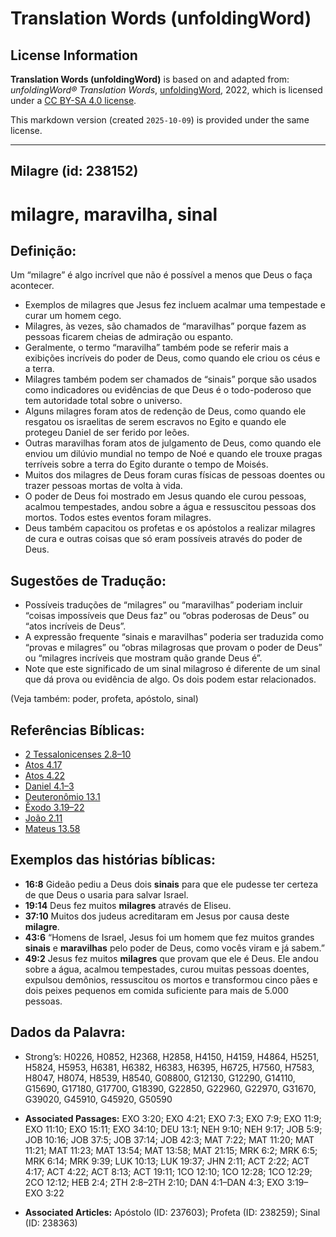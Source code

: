 # Translation Words (unfoldingWord)

## License Information

**Translation Words (unfoldingWord)** is based on and adapted from: _unfoldingWord® Translation Words_, [unfoldingWord](https://unfoldingword.org/utw), 2022, which is licensed under a [CC BY-SA 4.0 license](https://creativecommons.org/licenses/by-sa/4.0/legalcode.en).

This markdown version (created `2025-10-09`) is provided under the same license.



--------------------------------

## Milagre (id: 238152)

milagre, maravilha, sinal
=========================

Definição:
----------

Um “milagre” é algo incrível que não é possível a menos que Deus o faça acontecer.

* Exemplos de milagres que Jesus fez incluem acalmar uma tempestade e curar um homem cego.
* Milagres, às vezes, são chamados de “maravilhas” porque fazem as pessoas ficarem cheias de admiração ou espanto.
* Geralmente, o termo “maravilha” também pode se referir mais a exibições incríveis do poder de Deus, como quando ele criou os céus e a terra.
* Milagres também podem ser chamados de “sinais” porque são usados como indicadores ou evidências de que Deus é o todo\-poderoso que tem autoridade total sobre o universo.
* Alguns milagres foram atos de redenção de Deus, como quando ele resgatou os israelitas de serem escravos no Egito e quando ele protegeu Daniel de ser ferido por leões.
* Outras maravilhas foram atos de julgamento de Deus, como quando ele enviou um dilúvio mundial no tempo de Noé e quando ele trouxe pragas terríveis sobre a terra do Egito durante o tempo de Moisés.
* Muitos dos milagres de Deus foram curas físicas de pessoas doentes ou trazer pessoas mortas de volta à vida.
* O poder de Deus foi mostrado em Jesus quando ele curou pessoas, acalmou tempestades, andou sobre a água e ressuscitou pessoas dos mortos. Todos estes eventos foram milagres.
* Deus também capacitou os profetas e os apóstolos a realizar milagres de cura e outras coisas que só eram possíveis através do poder de Deus.

Sugestões de Tradução:
----------------------

* Possíveis traduções de “milagres” ou “maravilhas” poderiam incluir “coisas impossíveis que Deus faz” ou “obras poderosas de Deus” ou “atos incríveis de Deus”.
* A expressão frequente “sinais e maravilhas” poderia ser traduzida como “provas e milagres” ou “obras milagrosas que provam o poder de Deus” ou “milagres incríveis que mostram quão grande Deus é”.
* Note que este significado de um sinal milagroso é diferente de um sinal que dá prova ou evidência de algo. Os dois podem estar relacionados.

(Veja também: poder, profeta, apóstolo, sinal)

Referências Bíblicas:
---------------------

* [2 Tessalonicenses 2\.8–10](https://ref.ly/2Thess2:8-2Thess2:10)
* [Atos 4\.17](https://ref.ly/Acts4:17)
* [Atos 4\.22](https://ref.ly/Acts4:22)
* [Daniel 4\.1–3](https://ref.ly/Dan4:1-Dan4:3)
* [Deuteronômio 13\.1](https://ref.ly/Deut13:1)
* [Êxodo 3\.19–22](https://ref.ly/Exod3:19-Exod3:22)
* [João 2\.11](https://ref.ly/John2:11)
* [Mateus 13\.58](https://ref.ly/Matt13:58)

Exemplos das histórias bíblicas:
--------------------------------

* **16:8** Gideão pediu a Deus dois **sinais** para que ele pudesse ter certeza de que Deus o usaria para salvar Israel.
* **19:14** Deus fez muitos **milagres** através de Eliseu.
* **37:10** Muitos dos judeus acreditaram em Jesus por causa deste **milagre**.
* **43:6** “Homens de Israel, Jesus foi um homem que fez muitos grandes **sinais** e **maravilhas** pelo poder de Deus, como vocês viram e já sabem.”
* **49:2** Jesus fez muitos **milagres** que provam que ele é Deus. Ele andou sobre a água, acalmou tempestades, curou muitas pessoas doentes, expulsou demônios, ressuscitou os mortos e transformou cinco pães e dois peixes pequenos em comida suficiente para mais de 5\.000 pessoas.

Dados da Palavra:
-----------------

* Strong’s: H0226, H0852, H2368, H2858, H4150, H4159, H4864, H5251, H5824, H5953, H6381, H6382, H6383, H6395, H6725, H7560, H7583, H8047, H8074, H8539, H8540, G08800, G12130, G12290, G14110, G15690, G17180, G17700, G18390, G22850, G22960, G22970, G31670, G39020, G45910, G45920, G50590

* **Associated Passages:** EXO 3:20; EXO 4:21; EXO 7:3; EXO 7:9; EXO 11:9; EXO 11:10; EXO 15:11; EXO 34:10; DEU 13:1; NEH 9:10; NEH 9:17; JOB 5:9; JOB 10:16; JOB 37:5; JOB 37:14; JOB 42:3; MAT 7:22; MAT 11:20; MAT 11:21; MAT 11:23; MAT 13:54; MAT 13:58; MAT 21:15; MRK 6:2; MRK 6:5; MRK 6:14; MRK 9:39; LUK 10:13; LUK 19:37; JHN 2:11; ACT 2:22; ACT 4:17; ACT 4:22; ACT 8:13; ACT 19:11; 1CO 12:10; 1CO 12:28; 1CO 12:29; 2CO 12:12; HEB 2:4; 2TH 2:8–2TH 2:10; DAN 4:1–DAN 4:3; EXO 3:19–EXO 3:22
* **Associated Articles:** Apóstolo (ID: 237603); Profeta (ID: 238259); Sinal (ID: 238363)

